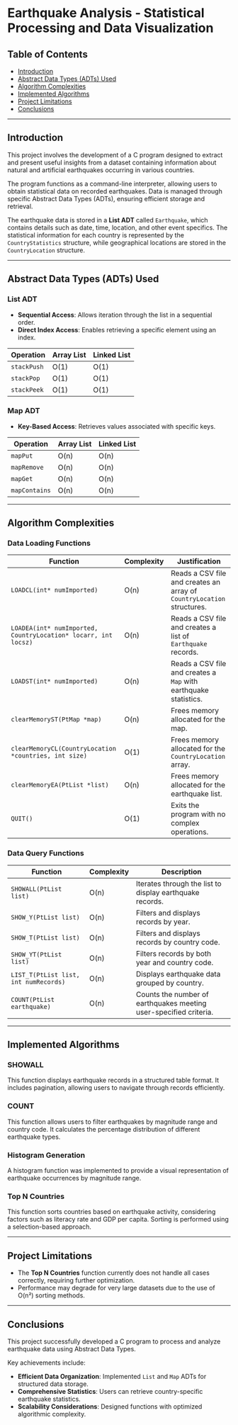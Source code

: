 # Earthquake Analysis - Statistical Processing and Data Visualization

## Table of Contents
- [Introduction](#introduction)
- [Abstract Data Types (ADTs) Used](#abstract-data-types-adts-used)
- [Algorithm Complexities](#algorithm-complexities)
- [Implemented Algorithms](#implemented-algorithms)
- [Project Limitations](#project-limitations)
- [Conclusions](#conclusions)

---

## Introduction
This project involves the development of a C program designed to extract and present useful insights from a dataset containing information about natural and artificial earthquakes occurring in various countries. 

The program functions as a command-line interpreter, allowing users to obtain statistical data on recorded earthquakes. Data is managed through specific Abstract Data Types (ADTs), ensuring efficient storage and retrieval. 

The earthquake data is stored in a **List ADT** called `Earthquake`, which contains details such as date, time, location, and other event specifics. The statistical information for each country is represented by the `CountryStatistics` structure, while geographical locations are stored in the `CountryLocation` structure.

---

## Abstract Data Types (ADTs) Used

### **List ADT**
- **Sequential Access**: Allows iteration through the list in a sequential order.
- **Direct Index Access**: Enables retrieving a specific element using an index.

| Operation  | Array List | Linked List |
|------------|-----------|------------|
| `stackPush` | O(1) | O(1) |
| `stackPop` | O(1) | O(1) |
| `stackPeek` | O(1) | O(1) |

### **Map ADT**
- **Key-Based Access**: Retrieves values associated with specific keys.

| Operation  | Array List | Linked List |
|------------|-----------|------------|
| `mapPut` | O(n) | O(n) |
| `mapRemove` | O(n) | O(n) |
| `mapGet` | O(n) | O(n) |
| `mapContains` | O(n) | O(n) |

---

## Algorithm Complexities

### **Data Loading Functions**
| Function | Complexity | Justification |
|----------|------------|---------------|
| `LOADCL(int* numImported)` | O(n) | Reads a CSV file and creates an array of `CountryLocation` structures. |
| `LOADEA(int* numImported, CountryLocation* locarr, int locsz)` | O(n) | Reads a CSV file and creates a list of `Earthquake` records. |
| `LOADST(int* numImported)` | O(n) | Reads a CSV file and creates a `Map` with earthquake statistics. |
| `clearMemoryST(PtMap *map)` | O(n) | Frees memory allocated for the map. |
| `clearMemoryCL(CountryLocation *countries, int size)` | O(1) | Frees memory allocated for the `CountryLocation` array. |
| `clearMemoryEA(PtList *list)` | O(n) | Frees memory allocated for the earthquake list. |
| `QUIT()` | O(1) | Exits the program with no complex operations. |

### **Data Query Functions**
| Function | Complexity | Description |
|----------|------------|-------------|
| `SHOWALL(PtList list)` | O(n) | Iterates through the list to display earthquake records. |
| `SHOW_Y(PtList list)` | O(n) | Filters and displays records by year. |
| `SHOW_T(PtList list)` | O(n) | Filters and displays records by country code. |
| `SHOW_YT(PtList list)` | O(n) | Filters records by both year and country code. |
| `LIST_T(PtList list, int numRecords)` | O(n) | Displays earthquake data grouped by country. |
| `COUNT(PtList earthquake)` | O(n) | Counts the number of earthquakes meeting user-specified criteria. |

---

## Implemented Algorithms

### **SHOWALL**
This function displays earthquake records in a structured table format. It includes pagination, allowing users to navigate through records efficiently.

### **COUNT**
This function allows users to filter earthquakes by magnitude range and country code. It calculates the percentage distribution of different earthquake types.

### **Histogram Generation**
A histogram function was implemented to provide a visual representation of earthquake occurrences by magnitude range.

### **Top N Countries**
This function sorts countries based on earthquake activity, considering factors such as literacy rate and GDP per capita. Sorting is performed using a selection-based approach.

---

## Project Limitations
- The **Top N Countries** function currently does not handle all cases correctly, requiring further optimization.
- Performance may degrade for very large datasets due to the use of O(n²) sorting methods.

---

## Conclusions
This project successfully developed a C program to process and analyze earthquake data using Abstract Data Types. 

Key achievements include:
- **Efficient Data Organization**: Implemented `List` and `Map` ADTs for structured data storage.
- **Comprehensive Statistics**: Users can retrieve country-specific earthquake statistics.
- **Scalability Considerations**: Designed functions with optimized algorithmic complexity.

